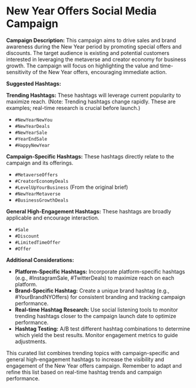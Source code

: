 # New Year Offers Social Media Campaign

**Campaign Description:** This campaign aims to drive sales and brand awareness during the New Year period by promoting special offers and discounts. The target audience is existing and potential customers interested in leveraging the metaverse and creator economy for business growth.  The campaign will focus on highlighting the value and time-sensitivity of the New Year offers, encouraging immediate action.

**Suggested Hashtags:**

**Trending Hashtags:**  These hashtags will leverage current popularity to maximize reach.  (Note: Trending hashtags change rapidly.  These are examples; real-time research is crucial before launch.)

*   `#NewYearNewYou`
*   `#NewYearDeals`
*   `#NewYearSale`
*   `#YearEndSale`
*   `#HappyNewYear`


**Campaign-Specific Hashtags:** These hashtags directly relate to the campaign and its offerings.

*   `#MetaverseOffers`
*   `#CreatorEconomyDeals`
*   `#LevelUpYourBusiness` (From the original brief)
*   `#NewYearMetaverse`
*   `#BusinessGrowthDeals`


**General High-Engagement Hashtags:** These hashtags are broadly applicable and encourage interaction.

*   `#Sale`
*   `#Discount`
*   `#LimitedTimeOffer`
*   `#Offer`


**Additional Considerations:**

*   **Platform-Specific Hashtags:** Incorporate platform-specific hashtags (e.g., #InstagramSale, #TwitterDeals) to maximize reach on each platform.
*   **Brand-Specific Hashtag:** Create a unique brand hashtag (e.g., #YourBrandNYOffers) for consistent branding and tracking campaign performance.
*   **Real-time Hashtag Research:** Use social listening tools to monitor trending hashtags closer to the campaign launch date to optimize performance.
*   **Hashtag Testing:** A/B test different hashtag combinations to determine which yield the best results.  Monitor engagement metrics to guide adjustments.


This curated list combines trending topics with campaign-specific and general high-engagement hashtags to increase the visibility and engagement of the New Year offers campaign.  Remember to adapt and refine this list based on real-time hashtag trends and campaign performance.